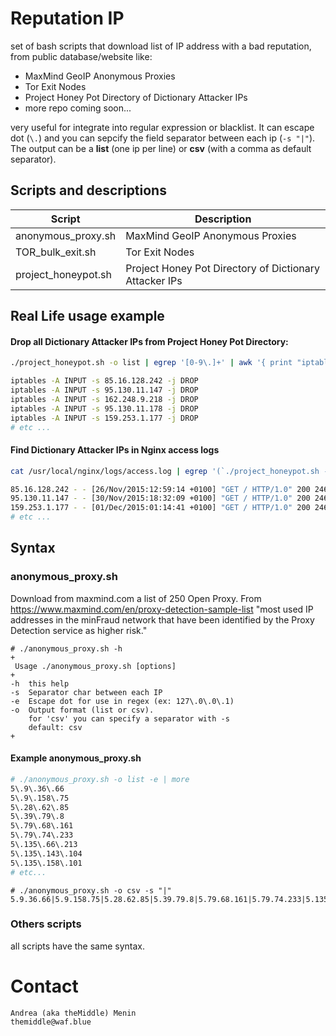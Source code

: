 # Reputation IP
set of bash scripts that download list of IP address with a bad reputation, from public database/website like: 
- MaxMind GeoIP Anonymous Proxies
- Tor Exit Nodes
- Project Honey Pot Directory of Dictionary Attacker IPs
- more repo coming soon...

very useful for integrate into regular expression or blacklist. It can escape dot (`\.`) and you can sepcify the field separator between each ip (`-s "|"`). The output can be a **list** (one ip per line) or **csv** (with a comma as default separator).

## Scripts and descriptions

Script | Description
------ | ------------
anonymous_proxy.sh | MaxMind GeoIP Anonymous Proxies
TOR_bulk_exit.sh | Tor Exit Nodes
project_honeypot.sh | Project Honey Pot Directory of Dictionary Attacker IPs

## Real Life usage example

#### Drop all Dictionary Attacker IPs from Project Honey Pot Directory:
```sh
./project_honeypot.sh -o list | egrep '[0-9\.]+' | awk '{ print "iptables -A INPUT -s " $1 " -j DROP" }'
```
```sh
iptables -A INPUT -s 85.16.128.242 -j DROP
iptables -A INPUT -s 95.130.11.147 -j DROP
iptables -A INPUT -s 162.248.9.218 -j DROP
iptables -A INPUT -s 95.130.11.178 -j DROP
iptables -A INPUT -s 159.253.1.177 -j DROP
# etc ...
```

#### Find Dictionary Attacker IPs in Nginx access logs
```sh
cat /usr/local/nginx/logs/access.log | egrep '(`./project_honeypot.sh -o csv -e -s "|"`)'
```
```sh
85.16.128.242 - - [26/Nov/2015:12:59:14 +0100] "GET / HTTP/1.0" 200 2461 "-"
95.130.11.147 - - [30/Nov/2015:18:32:09 +0100] "GET / HTTP/1.0" 200 2461 "-"
159.253.1.177 - - [01/Dec/2015:01:14:41 +0100] "GET / HTTP/1.0" 200 2461 "-"
# etc ...
```

## Syntax

### anonymous_proxy.sh
Download from maxmind.com a list of 250 Open Proxy. From https://www.maxmind.com/en/proxy-detection-sample-list 
"most used IP addresses in the minFraud network that have been identified by the Proxy Detection service as higher risk."
```
# ./anonymous_proxy.sh -h
+
 Usage ./anonymous_proxy.sh [options]
+
-h	this help
-s	Separator char between each IP
-e	Escape dot for use in regex (ex: 127\.0\.0\.1)
-o	Output format (list or csv).
  	for 'csv' you can specify a separator with -s
  	default: csv
+
```
#### Example anonymous_proxy.sh
```sh
# ./anonymous_proxy.sh -o list -e | more
5\.9\.36\.66
5\.9\.158\.75
5\.28\.62\.85
5\.39\.79\.8
5\.79\.68\.161
5\.79\.74\.233
5\.135\.66\.213
5\.135\.143\.104
5\.135\.158\.101
# etc...
```

```
# ./anonymous_proxy.sh -o csv -s "|"
5.9.36.66|5.9.158.75|5.28.62.85|5.39.79.8|5.79.68.161|5.79.74.233|5.135.66.213|5.135.143.104....
```

### Others scripts
all scripts have the same syntax.

# Contact
```
Andrea (aka theMiddle) Menin
themiddle@waf.blue
```
